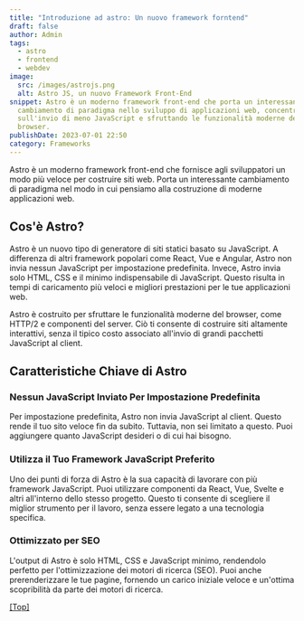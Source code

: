 ```yaml
---
title: "Introduzione ad astro: Un nuovo framework forntend"
draft: false
author: Admin
tags:
  - astro
  - frontend
  - webdev
image:
  src: /images/astrojs.png
  alt: Astro JS, un nuovo Framework Front-End
snippet: Astro è un moderno framework front-end che porta un interessante
  cambiamento di paradigma nello sviluppo di applicazioni web, concentrandosi
  sull'invio di meno JavaScript e sfruttando le funzionalità moderne del
  browser.
publishDate: 2023-07-01 22:50
category: Frameworks
---
```

Astro è un moderno framework front-end che fornisce agli sviluppatori un modo più veloce per costruire siti web. Porta un interessante cambiamento di paradigma nel modo in cui pensiamo alla costruzione di moderne applicazioni web.



## Cos'è Astro?

Astro è un nuovo tipo di generatore di siti statici basato su JavaScript. A differenza di altri framework popolari come React, Vue e Angular, Astro non invia nessun JavaScript per impostazione predefinita. Invece, Astro invia solo HTML, CSS e il minimo indispensabile di JavaScript. Questo risulta in tempi di caricamento più veloci e migliori prestazioni per le tue applicazioni web.

Astro è costruito per sfruttare le funzionalità moderne del browser, come HTTP/2 e componenti del server. Ciò ti consente di costruire siti altamente interattivi, senza il tipico costo associato all'invio di grandi pacchetti JavaScript al client.



## Caratteristiche Chiave di Astro



### Nessun JavaScript Inviato Per Impostazione Predefinita

Per impostazione predefinita, Astro non invia JavaScript al client. Questo rende il tuo sito veloce fin da subito. Tuttavia, non sei limitato a questo. Puoi aggiungere quanto JavaScript desideri o di cui hai bisogno.



### Utilizza il Tuo Framework JavaScript Preferito

Uno dei punti di forza di Astro è la sua capacità di lavorare con più framework JavaScript. Puoi utilizzare componenti da React, Vue, Svelte e altri all'interno dello stesso progetto. Questo ti consente di scegliere il miglior strumento per il lavoro, senza essere legato a una tecnologia specifica.



### Ottimizzato per SEO

L'output di Astro è solo HTML, CSS e JavaScript minimo, rendendolo perfetto per l'ottimizzazione dei motori di ricerca (SEO). Puoi anche prerenderizzare le tue pagine, fornendo un carico iniziale veloce e un'ottima scopribilità da parte dei motori di ricerca.

<a href="#top">[Top]</a>